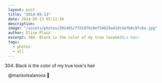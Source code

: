 ```yaml
---
layout: post
title: "2014-05-13"
date: 2014-05-13 05:11:10
description: 
image: "/assets/photos/201405/f7d1879c0ef34629a41dcdafb0c97c6e.jpg"
author: Elise Plain
excerpt: 304. Black is the color of my true love&#39;s hair
tags: 
  - photos
  - all
---
```


304. Black is the color of my true love&#39;s hair
<p></p>
<p>@marisolsalanova 💙</p>